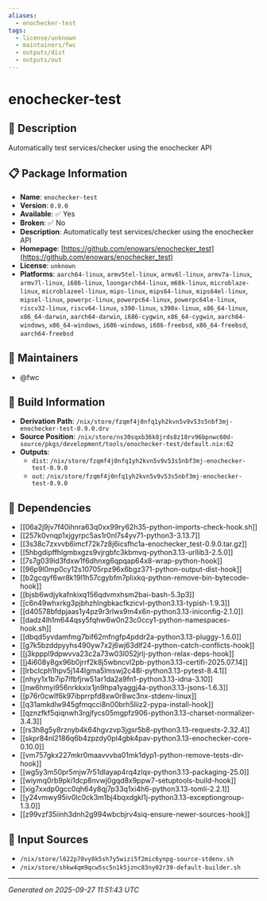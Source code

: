 ```yaml
---
aliases:
  - enochecker-test
tags:
  - license/unknown
  - maintainers/fwc
  - outputs/dist
  - outputs/out
---
```


# enochecker-test

## 📝 Description

Automatically test services/checker using the enochecker API

## 📋 Package Information

- **Name**: `enochecker-test`
- **Version**: `0.9.0`
- **Available**: ✅ Yes
- **Broken**: ✅ No
- **Description**: Automatically test services/checker using the enochecker API
- **Homepage**: [https://github.com/enowars/enochecker_test](https://github.com/enowars/enochecker_test)
- **License**: `unknown`
- **Platforms**: `aarch64-linux`, `armv5tel-linux`, `armv6l-linux`, `armv7a-linux`, `armv7l-linux`, `i686-linux`, `loongarch64-linux`, `m68k-linux`, `microblaze-linux`, `microblazeel-linux`, `mips-linux`, `mips64-linux`, `mips64el-linux`, `mipsel-linux`, `powerpc-linux`, `powerpc64-linux`, `powerpc64le-linux`, `riscv32-linux`, `riscv64-linux`, `s390-linux`, `s390x-linux`, `x86_64-linux`, `x86_64-darwin`, `aarch64-darwin`, `i686-cygwin`, `x86_64-cygwin`, `aarch64-windows`, `x86_64-windows`, `i686-windows`, `i686-freebsd`, `x86_64-freebsd`, `aarch64-freebsd`
## 👥 Maintainers

- @fwc


## 🔧 Build Information

- **Derivation Path**: `/nix/store/fzqmf4j0nfq1yh2kvn5v9v53s5nbf3mj-enochecker-test-0.9.0.drv`
- **Source Position**: `/nix/store/ns30sqxb36k8jrds8z18rv96bpnwc60d-source/pkgs/development/tools/enochecker-test/default.nix:62`
- **Outputs**:
  - `dist`:  `/nix/store/fzqmf4j0nfq1yh2kvn5v9v53s5nbf3mj-enochecker-test-0.9.0`
  - `out`:  `/nix/store/fzqmf4j0nfq1yh2kvn5v9v53s5nbf3mj-enochecker-test-0.9.0`

## 🔗 Dependencies

- [[06a2j9jv7f40ihnra63q0xx99ry62h35-python-imports-check-hook.sh]]
- [[257k0vnqp1xjgyrpc5as1r0nl7s4yv71-python3-3.13.7]]
- [[3s38c7zxvvb6imcf72k7z8j6icsfhc1a-enochecker_test-0.9.0.tar.gz]]
- [[5hbgdipffhlgmbxgzs9vjrgbfc3kbmvq-python3.13-urllib3-2.5.0]]
- [[7s7g039id3fdxw1f6dhnxg6qpqap64x8-wrap-python-hook]]
- [[96p9l0mp0cy12s10705rpz96x6bgz371-python-output-dist-hook]]
- [[b2gcqyf6wr8k19l1h57cgybfm7plixkq-python-remove-bin-bytecode-hook]]
- [[bjsb6wdjykafnkixq156qdvmxhsm2bai-bash-5.3p3]]
- [[c6n49whxrkg3pjbhzhlngbkacfkzicvl-python3.13-typish-1.9.3]]
- [[d40578bfdpjaas1y4pz9r3rlwx9m4x6n-python3.13-iniconfig-2.1.0]]
- [[dadz4lh1m644qsy5fqhw6w0n23c0ccy1-python-namespaces-hook.sh]]
- [[dbqd5yvdamfmg7bif62mfngfp4pddr2a-python3.13-pluggy-1.6.0]]
- [[g7k5bzddpyyhs490yw7x2j6wj63dlf24-python-catch-conflicts-hook]]
- [[j3kpppl9dpwvva23c2a73w03l052jrlj-python-relax-deps-hook]]
- [[j4i608y8gx96b0jrrf2k8j5wbncvl2pb-python3.13-certifi-2025.07.14]]
- [[lrbclcph1hpv5j144lgma5lmswj2c48l-python3.13-pytest-8.4.1]]
- [[nhyy1x1b7ip7lfbfjrw51ar1da2a9fn1-python3.13-idna-3.10]]
- [[nw6hmyi956nrkkxix1jn9hpa1yaggj4a-python3.13-jsons-1.6.3]]
- [[p76r0cwlf6k97ibprrpfd8xw0r8wc3nx-stdenv-linux]]
- [[q31amkdlw945gfmqcci8n00brh5liiz2-pypa-install-hook]]
- [[qznzfkf5qiqnwh3rgjfycs05mgpfz906-python3.13-charset-normalizer-3.4.3]]
- [[rs3h8g5y8rznyb4k64hgvzvp3jgsr5b8-python3.13-requests-2.32.4]]
- [[skpr84nl2186q6b4zpzdy0pl4gbk4pav-python3.13-enochecker-core-0.10.0]]
- [[vm757gkx227mkr0maavvvba01mk1dyp1-python-remove-tests-dir-hook]]
- [[wg5y3m50pr5mjw7r51dlayap4rq4zlqx-python3.13-packaging-25.0]]
- [[wiymq0rb9pki1dcp8nvwj0gqd8x9ppw7-setuptools-build-hook]]
- [[xig7xxdp0gcc0qh64y8qj7p33q1xi4h6-python3.13-tomli-2.2.1]]
- [[y24vmwy95iv0lc0ck3m1bj4bqxdgkl1j-python3.13-exceptiongroup-1.3.0]]
- [[z99vzf35iinh3dnh2g994wbcbjrv4siq-ensure-newer-sources-hook]]

## 📁 Input Sources

- `/nix/store/l622p70vy8k5sh7y5wizi5f2mic6ynpg-source-stdenv.sh`
- `/nix/store/shkw4qm9qcw5sc5n1k5jznc83ny02r39-default-builder.sh`

---
*Generated on 2025-09-27 11:51:43 UTC*
